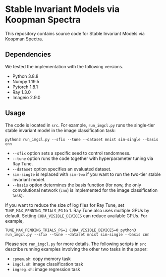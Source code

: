 # Stable Invariant Models via Koopman Spectra

This repository contains source code for Stable Invariant Models via Koopman Spectra.

## Dependencies

We tested the implementation with the following versions.

- Python 3.8.8
- Numpy 1.19.5
- Pytorch 1.8.1
- Ray 1.3.0
- Imageio 2.9.0

## Usage

The code is located in `src`. For example, `run_imgcl.py` runs the single-tier stable invariant model in the image classification task:

    python3 run_imgcl.py --sfix --tune --dataset mnist sim-single --basis cnn

- `--sfix` option sets a specific seed to control randomness.
- `--tune` option runs the code together with hyperparameter tuning via Ray Tune.
- `--dataset` option specifies an evaluated dataset.
- `sim-single` is replaced with `sim-two` if you want to run the two-tier stable invariant model.
- `--basis` option determines the basis function (for now, the only convolutional network (`cnn`) is implemented for the image classification task).

If you want to reduce the size of log files for Ray Tune, set `TUNE_MAX_PENDING_TRIALS_PG` to 1. Ray Tune also uses multiple GPUs by default. Setting `CUDA_VISIBLE_DEVICES` can reduce available GPUs. For example,

    TUNE_MAX_PENDING_TRIALS_PG=1 CUDA_VISIBLE_DEVICES=0 python3 run_imgcl.py --sfix --tune --dataset mnist sim-single --basis cnn

Please see `run_imgcl.py` for more details. The following scripts in `src` describe running examples involving the other two tasks in the paper:

- `cpmem.sh`: copy memory task
- `imgcl.sh`: image classification task
- `imgreg.sh`: image regression task
